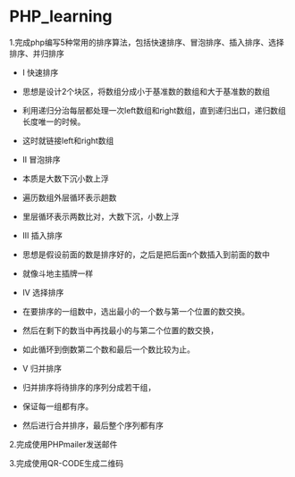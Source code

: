 # PHP_learning
1.完成php编写5种常用的排序算法，包括快速排序、冒泡排序、插入排序、选择排序、并归排序
 * I  快速排序
 * 思想是设计2个块区，将数组分成小于基准数的数组和大于基准数的数组
 * 利用递归分治每层都处理一次left数组和right数组，直到递归出口，递归数组长度唯一的时候。
 * 这时就链接left和right数组
 
 * II 冒泡排序
 * 本质是大数下沉小数上浮
 * 遍历数组外层循环表示趟数
 * 里层循环表示两数比对，大数下沉，小数上浮
 
 * III 插入排序
 * 思想是假设前面的数是排序好的，之后是把后面n个数插入到前面的数中
 * 就像斗地主插牌一样
 
 * IV 选择排序
 * 在要排序的一组数中，选出最小的一个数与第一个位置的数交换。
 * 然后在剩下的数当中再找最小的与第二个位置的数交换，
 * 如此循环到倒数第二个数和最后一个数比较为止。
 
 * V 归并排序
 * 归并排序将待排序的序列分成若干组，
 * 保证每一组都有序。
 * 然后进行合并排序，最后整个序列都有序
 
 2.完成使用PHPmailer发送邮件
 
 3.完成使用QR-CODE生成二维码
